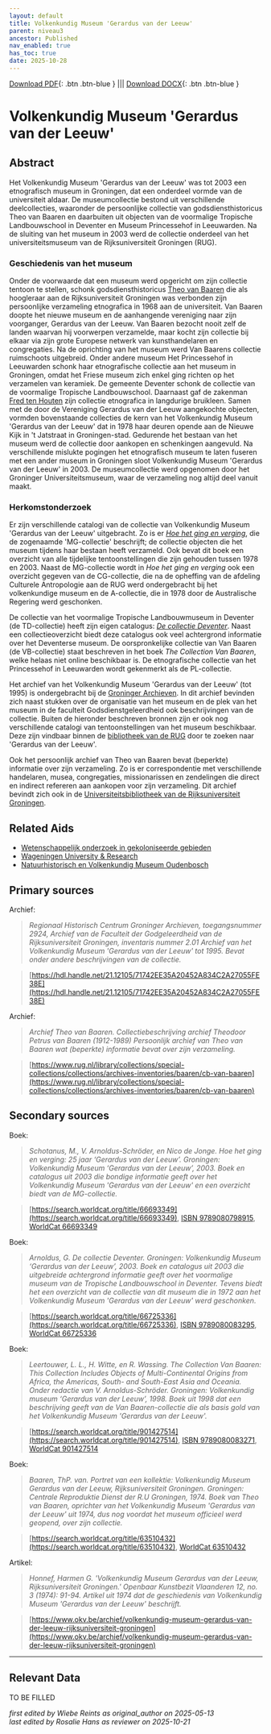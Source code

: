 ```yaml
---
layout: default
title: Volkenkundig Museum 'Gerardus van der Leeuw'
parent: niveau3
ancestor: Published
nav_enabled: true
has_toc: true
date: 2025-10-28
--- 
```



[Download PDF](https://raw.githubusercontent.com/colonial-heritage/research-guides-dev/refs/heads/main/EXPORTS/published/PDF/niveau3/Dutch/GerardusLeeuw.pdf){: .btn .btn-blue } |||    [Download DOCX](https://raw.githubusercontent.com/colonial-heritage/research-guides-dev/refs/heads/main/EXPORTS/published/DOCX/niveau3/Dutch/GerardusLeeuw.docx){: .btn .btn-blue }


# Volkenkundig Museum 'Gerardus van der Leeuw'


## Abstract

Het Volkenkundig Museum 'Gerardus van der Leeuw' was tot 2003 een etnografisch museum in Groningen, dat een onderdeel vormde van de universiteit aldaar. De museumcollectie bestond uit verschillende deelcollecties, waaronder de persoonlijke collectie van godsdiensthistoricus Theo van Baaren en  daarbuiten uit objecten van de voormalige Tropische Landbouwschool in Deventer en Museum Princessehof in Leeuwarden. Na de sluiting van het museum in 2003 werd de collectie onderdeel van het universiteitsmuseum van de Rijksuniversiteit Groningen (RUG).

### Geschiedenis van het museum

Onder de voorwaarde dat een museum werd opgericht om zijn collectie tentoon te stellen, schonk godsdiensthistoricus [Theo van Baaren](https://www.wikidata.org/entity/Q1923049) die als hoogleraar aan de Rijksuniversiteit Groningen was verbonden zijn persoonlijke verzameling etnografica in 1968 aan de universiteit. Van Baaren doopte het nieuwe museum en de aanhangende vereniging naar zijn voorganger, Gerardus van der Leeuw. Van Baaren bezocht nooit zelf de landen waarvan hij voorwerpen verzamelde, maar kocht zijn collectie bij elkaar via zijn grote Europese netwerk van kunsthandelaren en congregaties. Na de oprichting van het museum werd Van Baarens collectie ruimschoots uitgebreid. Onder andere museum Het Princessehof in Leeuwarden schonk haar etnografische collectie aan het museum in Groningen, omdat het Friese museum zich enkel ging richten op het verzamelen van keramiek. De gemeente Deventer schonk de collectie van de voormalige Tropische Landbouwschool. Daarnaast gaf de zakenman [Fred ten Houten](http://www.wikidata.org/entity/Q2321417) zijn collectie etnografica in langdurige bruikleen. Samen met de door de Vereniging Gerardus van der Leeuw aangekochte objecten, vormden bovenstaande collecties de kern van het Volkenkundig Museum 'Gerardus van der Leeuw' dat in 1978 haar deuren opende aan de Nieuwe Kijk in 't Jatstraat in Groningen-stad. Gedurende het bestaan van het museum werd de collectie door aankopen en schenkingen aangevuld. Na verschillende mislukte pogingen het etnografisch museum te laten fuseren met een ander museum in Groningen sloot Volkenkundig Museum 'Gerardus van der Leeuw' in 2003. De museumcollectie werd opgenomen door het Groninger Universiteitsmuseum, waar de verzameling nog altijd deel vanuit maakt.

### Herkomstonderzoek

Er zijn verschillende catalogi van de collectie van Volkenkundig Museum 'Gerardus van der Leeuw' uitgebracht. Zo is er _[Hoe het ging en verging](https://www.rug.nl/museum/collecties/volkenkunde/pdf/MGcatalogusLR.pdf)_, die de zogenaamde 'MG-collectie' beschrijft; de collectie objecten die het museum tijdens haar bestaan heeft verzameld. Ook bevat dit boek een overzicht van alle tijdelijke tentoonstellingen die zijn gehouden tussen 1978 en 2003. Naast de MG-collectie wordt in _Hoe het ging en verging_ ook een overzicht gegeven van de CG-collectie, die na de opheffing van de afdeling Culturele Antropologie aan de RUG werd ondergebracht bij het volkenkundige museum en de A-collectie, die in 1978 door de Australische Regering werd geschonken.

De collectie van het voormalige Tropische Landbouwmuseum in Deventer (de TD-collectie) heeft zijn eigen catalogus: _[De collectie Deventer](https://www.rug.nl/society-business/university-museum/collections/ethnological/pdf/tdcatalogus.pdf)_. Naast een collectieoverzicht biedt deze catalogus ook veel achtergrond informatie over het Deventerse museum. De oorspronkelijke collectie van Van Baaren (de VB-collectie) staat beschreven in het boek _The Collection Van Baaren_, welke helaas niet online beschikbaar is. De etnografische collectie van het Princessehof in Leeuwarden wordt gekenmerkt als de PL-collectie.

Het archief van het Volkenkundig Museum 'Gerardus van der Leeuw' (tot 1995) is ondergebracht bij de [Groninger Archieven](https://hdl.handle.net/21.12105/71742EE35A20452A834C2A27055FE38E). In dit archief bevinden zich naast stukken over de organisatie van het museum en de plek van het museum in de faculteit Godsdienstgeleerdheid ook beschrijvingen van de collectie. Buiten de hieronder beschreven bronnen zijn er ook nog verschillende catalogi van tentoonstellingen van het museum beschikbaar. Deze zijn vindbaar binnen de [bibliotheek van de RUG](https://rug.on.worldcat.org/discovery) door te zoeken naar 'Gerardus van der Leeuw'.

Ook het persoonlijk archief van Theo van Baaren bevat (beperkte) informatie over zijn verzameling. Zo is er correspondentie met verschillende handelaren, musea, congregaties, missionarissen en zendelingen die direct en indirect refereren aan aankopen voor zijn verzameling. Dit archief bevindt zich ook in de [Universiteitsbibliotheek van de Rijksuniversiteit Groningen](https://www.rug.nl/library/collections/special-collections/collections/archives-inventories/baaren/cb-van-baaren).


## Related Aids

 - [Wetenschappelijk onderzoek in gekoloniseerde gebieden](niveau2/Dutch/Science_20240814.yml)  
 - [Wageningen University & Research](niveau3/Dutch/WageningenUniversity_20240327.yml)  
 - [Natuurhistorisch en Volkenkundig Museum Oudenbosch](niveau3/Dutch/MOudenbosch_20250603.yml)  

## Primary sources

Archief:
  > *Regionaal Historisch Centrum Groninger Archieven, toegangsnummer 2924, Archief van de Faculteit der Godgeleerdheid van de Rijksuniversiteit Groningen, inventaris nummer 2.01*
  > _Archief van het Volkenkundig Museum 'Gerardus van der Leeuw' tot 1995. Bevat onder andere beschrijvingen van de collectie._  

  > [https://hdl.handle.net/21.12105/71742EE35A20452A834C2A27055FE38E](https://hdl.handle.net/21.12105/71742EE35A20452A834C2A27055FE38E)

Archief:
  > *Archief Theo van Baaren. Collectiebeschrijving archief Theodoor Petrus van Baaren (1912-1989)*
  > _Persoonlijk archief van Theo van Baaren wat (beperkte) informatie bevat over zijn verzameling._  

  > [https://www.rug.nl/library/collections/special-collections/collections/archives-inventories/baaren/cb-van-baaren](https://www.rug.nl/library/collections/special-collections/collections/archives-inventories/baaren/cb-van-baaren)

## Secondary sources

Boek:
  > *Schotanus, M., V. Arnoldus-Schröder, en Nico de Jonge. Hoe het ging en verging: 25 jaar ‘Gerardus van der Leeuw’. Groningen: Volkenkundig Museum ‘Gerardus van der Leeuw’, 2003.*
  > _Boek en catalogus uit 2003 die bondige informatie geeft over het Volkenkundig Museum 'Gerardus van der Leeuw' en een overzicht biedt van de MG-collectie._  

  > [https://search.worldcat.org/title/66693349](https://search.worldcat.org/title/66693349), [ISBN 9789080798915](https://isbnsearch.org/isbn/9789080798915), [WorldCat 66693349](https://search.worldcat.org/title/66693349)

Boek:
  > *Arnoldus, G. De collectie Deventer. Groningen: Volkenkundig Museum ‘Gerardus van der Leeuw’, 2003.*
  > _Boek en catalogus uit 2003 die uitgebreide achtergrond informatie geeft over het voormalige museum van de Tropische Landbouwschool in Deventer. Tevens biedt het een overzicht van de collectie van dit museum die in 1972 aan het Volkenkundig Museum 'Gerardus van der Leeuw' werd geschonken._  

  > [https://search.worldcat.org/title/66725336](https://search.worldcat.org/title/66725336), [ISBN 9789080083295](https://isbnsearch.org/isbn/9789080083295), [WorldCat 66725336](https://search.worldcat.org/title/66725336)

Boek:
  > *Leertouwer, L. L., H. Witte, en R. Wassing. The Collection Van Baaren: This Collection Includes Objects of Multi-Continental Origins from Africa, the Americas, South- and South-East Asia and Oceania. Onder redactie van V. Arnoldus-Schröder. Groningen: Volkenkundig museum ‘Gerardus van der Leeuw’, 1998.*
  > _Boek uit 1998 dat een beschrijving geeft van de Van Baaren-collectie die als basis gold van het Volkenkundig Museum 'Gerardus van der Leeuw'._  

  > [https://search.worldcat.org/title/901427514](https://search.worldcat.org/title/901427514), [ISBN 9789080083271](https://isbnsearch.org/isbn/9789080083271), [WorldCat 901427514](https://search.worldcat.org/title/901427514)

Boek:
  > *Baaren, ThP. van. Portret van een kollektie: Volkenkundig Museum Gerardus van der Leeuw, Rijksuniversiteit Groningen. Groningen: Centrale Reproduktie Dienst der R.U Groningen, 1974.*
  > _Boek van Theo van Baaren, oprichter van het Volkenkundig Museum 'Gerardus van der Leeuw' uit 1974, dus nog voordat het museum officieel werd geopend, over zijn collectie._  

  > [https://search.worldcat.org/title/63510432](https://search.worldcat.org/title/63510432), [WorldCat 63510432](https://search.worldcat.org/title/63510432)

Artikel:
  > *Honnef, Harmen G. 'Volkenkundig Museum Gerardus van der Leeuw, Rijksuniversiteit Groningen.' Openbaar Kunstbezit Vlaanderen 12, no. 3 (1974): 91-94.*
  > _Artikel uit 1974 dat de geschiedenis van Volkenkundig Museum 'Gerardus van der Leeuw' beschrijft._  

  > [https://www.okv.be/archief/volkenkundig-museum-gerardus-van-der-leeuw-rijksuniversiteit-groningen](https://www.okv.be/archief/volkenkundig-museum-gerardus-van-der-leeuw-rijksuniversiteit-groningen)



---
## Relevant Data 
TO BE FILLED

_first edited by Wiebe Reints as original_author on 2025-05-13_  
_last edited by Rosalie Hans as reviewer on 2025-10-21_
        